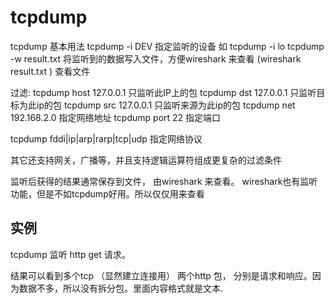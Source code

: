 # tcpdump


tcpdump 基本用法
tcpdump  -i  DEV  指定监听的设备  如 tcpdump -i lo
tcpdump -w  result.txt   将监听到的数据写入文件，方便wireshark 来查看 (wireshark result.txt ) 查看文件

过滤:
tcpdump  host 127.0.0.1  只监听此IP上的包
tcpdump  dst  127.0.0.1  只监听目标为此ip的包
tcpdump  src  127.0.0.1  只监听来源为此ip的包
tcpdump  net  192.168.2.0 指定网络地址
tcpdump  port  22  指定端口

tcpdump  fddi|ip|arp|rarp|tcp|udp   指定网络协议

其它还支持网关，广播等，并且支持逻辑运算符组成更复杂的过滤条件

监听后获得的结果通常保存到文件， 由wireshark 来查看。 
wireshark也有监听功能，但是不如tcpdump好用。所以仅仅用来查看


## 实例
tcpdump 监听 http get 请求。 

结果可以看到多个tcp （显然建立连接用）
两个http 包， 分别是请求和响应。因为数据不多，所以没有拆分包。里面内容格式就是文本.
